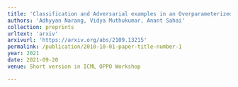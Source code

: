 ```yaml
---
title: 'Classification and Adversarial examples in an Overparameterized Linear Model: A Signal Processing Perspective'
authors: 'Adhyyan Narang, Vidya Muthukumar, Anant Sahai'
collection: preprints
urltext: 'arxiv'
arxivurl: 'https://arxiv.org/abs/2109.13215'
permalink: /publication/2010-10-01-paper-title-number-1
year: 2021
date: 2021-09-20
venue: Short version in ICML OPPO Workshop

---
```



